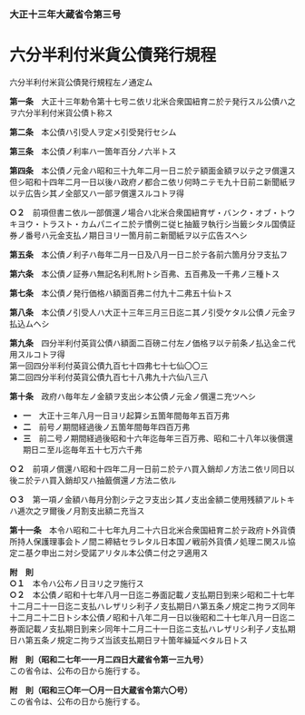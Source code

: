 ### 大正十三年大蔵省令第三号  
# 六分半利付米貨公債発行規程  
六分半利付米貨公債発行規程左ノ通定ム  
  
  
**第一条**　大正十三年勅令第十七号ニ依リ北米合衆国紐育ニ於テ発行スル公債ハ之ヲ六分半利付米貨公債ト称ス  
  
**第二条**　本公債ハ引受人ヲ定メ引受発行セシム  
  
**第三条**　本公債ノ利率ハ一箇年百分ノ六半トス  
  
**第四条**　本公債ノ元金ハ昭和三十九年二月一日ニ於テ額面金額ヲ以テ之ヲ償還ス但シ昭和十四年二月一日以後ハ政府ノ都合ニ依リ何時ニテモ九十日前ニ新聞紙ヲ以テ広告シ其ノ全部又ハ一部ヲ償還スルコトヲ得  
  
**○２**　前項但書ニ依ル一部償還ノ場合ハ北米合衆国紐育ザ・バンク・オブ・トウキヨウ・トラスト・カムパニイニ於テ慣例ニ従ヒ抽籖ヲ執行シ当籤シタル国債証券ノ番号ハ元金支払ノ期日ヨリ一箇月前ニ新聞紙ヲ以テ広告スヘシ  
  
**第五条**　本公債ノ利子ハ毎年二月一日及八月一日ニ於テ各前六箇月分ヲ支払フ  
  
**第六条**　本公債ノ証券ハ無記名利札附トシ百弗、五百弗及一千弗ノ三種トス  
  
**第七条**　本公債ノ発行価格ハ額面百弗ニ付九十二弗五十仙トス  
  
**第八条**　本公債ノ引受人ハ大正十三年三月三日迄ニ其ノ引受ケタル公債ノ元金ヲ払込ムヘシ  
  
**第九条**　四分半利付英貨公債ハ額面二百磅ニ付左ノ価格ヲ以テ前条ノ払込金ニ代用スルコトヲ得  
第一回四分半利付英貨公債九百七十四弗七十七仙〇〇三  
第二回四分半利付英貨公債九百七十八弗九十六仙八三八  
  
**第十条**　政府ハ毎年左ノ金額ヲ支出シ本公債ノ元金ノ償還ニ充ツヘシ  
* **一**　大正十三年八月一日ヨリ起算シ五箇年間毎年五百万弗  
* **二**　前号ノ期間経過後ノ五箇年間毎年四百万弗  
* **三**　前二号ノ期間経過後昭和十六年迄毎年三百万弗、昭和二十八年以後償還期日ニ至ル迄毎年五十七万六千弗  
  
**○２**　前項ノ償還ハ昭和十四年二月一日前ニ於テハ買入銷却ノ方法ニ依リ同日以後ニ於テハ買入銷却又ハ抽籖償還ノ方法ニ依ル  
  
**○３**　第一項ノ金額ハ毎月分割シテ之ヲ支出シ其ノ支出金額ニ使用残額アルトキハ逓次之ヲ爾後ノ月割支出額ニ充当ス  
  
**第十一条**　本令ハ昭和二十七年九月二十六日北米合衆国紐育ニ於テ政府ト外貨債所持人保護理事会トノ間ニ締結セラレタル日本国ノ戦前外貨債ノ処理ニ関スル協定ニ基ク申出ニ対シ受諾アリタル本公債ニ付之ヲ適用ス  
  
**附　則**  
**○１**　本令ハ公布ノ日ヨリ之ヲ施行ス  
**○２**　本公債ノ昭和十七年八月一日迄ニ券面記載ノ支払期日到来シ昭和二十七年十二月二十一日迄ニ支払ハレザリシ利子ノ支払期日ハ第五条ノ規定ニ拘ラズ同年十二月二十二日トシ本公債ノ昭和十八年二月一日以後昭和二十七年八月一日迄ニ券面記載ノ支払期日到来シ同年十二月二十一日迄ニ支払ハレザリシ利子ノ支払期日ハ第五条ノ規定ニ拘ラズ当該支払期日ヲ十箇年繰延ベタル日トス  
  
**附　則（昭和二七年一一月二四日大蔵省令第一三九号）**  
この省令は、公布の日から施行する。  
  
**附　則（昭和三〇年一〇月一日大蔵省令第六〇号）**  
この省令は、公布の日から施行する。  
  
